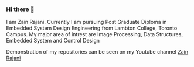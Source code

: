 ### Hi there 👋

I am Zain Rajani. Currently I am pursuing Post Graduate Diploma in Embedded System Design Engineering from Lambton College, Toronto Campus. My major area of intrest are Image Processing, Data Structures, Embedded System and Control Design

Demonstration of my repositories can be seen on my Youtube channel [Zain Rajani](https://www.youtube.com/channel/UCHB-n0tcQdLlEWn9jAcUddg?view_as=subscriber)

<!--
**zrajani/zrajani** is a ✨ _special_ ✨ repository because its `README.md` (this file) appears on your GitHub profile.

Here are some ideas to get you started:

- 🔭 I’m currently working on ...
- 🌱 I’m currently learning ...
- 👯 I’m looking to collaborate on ...
- 🤔 I’m looking for help with ...
- 💬 Ask me about ...
- 📫 How to reach me: ...
- 😄 Pronouns: ...
- ⚡ Fun fact: ...
-->
